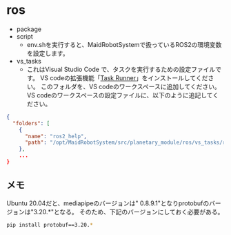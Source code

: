 # ros

* package
* script
  * env.shを実行すると、MaidRobotSystemで扱っているROS2の環境変数を設定します。
* vs_tasks
  * これはVisual Studio Code で、タスクを実行するための設定ファイルです。
VS codeの拡張機能「[Task Runner](https://marketplace.visualstudio.com/items?itemName=actboy168.tasks)」をインストールしてください。
このフォルダを、VS codeのワークスペースに追加してください。
VS codeのワークスペースの設定ファイルに、以下のように追記してください。

```json
{
  "folders": [
    {
      "name": "ros2_help",
      "path": "/opt/MaidRobotSystem/src/planetary_module/ros/vs_tasks/ros2_help"
    },
    ...
}
```


## メモ

Ubuntu 20.04だと、mediapipeのバージョンは" 0.8.9.1"となりprotobufのバージョンは"3.20.*"となる。
そのため、下記のバージョンにしておく必要がある。

```bash
pip install protobuf==3.20.*
```
